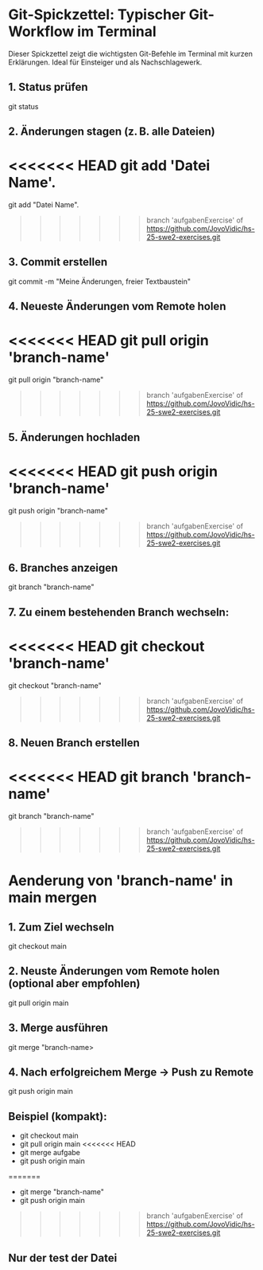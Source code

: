# Git-Spickzettel: Typischer Git-Workflow im Terminal

Dieser Spickzettel zeigt die wichtigsten Git-Befehle im Terminal mit kurzen Erklärungen. Ideal für Einsteiger und als Nachschlagewerk.


## 1. Status prüfen

git status

## 2. Änderungen stagen (z. B. alle Dateien)

<<<<<<< HEAD
git add 'Datei Name'.
=======
git add "Datei Name".
>>>>>>> branch 'aufgabenExercise' of https://github.com/JovoVidic/hs-25-swe2-exercises.git

## 3. Commit erstellen

git commit -m "Meine Änderungen, freier Textbaustein"

## 4. Neueste Änderungen vom Remote holen

<<<<<<< HEAD
git pull origin 'branch-name'
=======
git pull origin "branch-name"
>>>>>>> branch 'aufgabenExercise' of https://github.com/JovoVidic/hs-25-swe2-exercises.git

## 5. Änderungen hochladen

<<<<<<< HEAD
git push origin 'branch-name'
=======
git push origin "branch-name"
>>>>>>> branch 'aufgabenExercise' of https://github.com/JovoVidic/hs-25-swe2-exercises.git

## 6. Branches anzeigen

git branch "branch-name"

## 7. Zu einem bestehenden Branch wechseln:

<<<<<<< HEAD
git checkout 'branch-name'
=======
git checkout "branch-name"
>>>>>>> branch 'aufgabenExercise' of https://github.com/JovoVidic/hs-25-swe2-exercises.git

## 8. Neuen Branch erstellen

<<<<<<< HEAD
git branch 'branch-name'
=======
git branch "branch-name"
>>>>>>> branch 'aufgabenExercise' of https://github.com/JovoVidic/hs-25-swe2-exercises.git


# Aenderung von 'branch-name' in main mergen

## 1. Zum Ziel wechseln

git checkout main

## 2. Neuste Änderungen vom Remote holen (optional aber empfohlen)

git pull origin main

## 3. Merge ausführen

git merge "branch-name>

## 4. Nach erfolgreichem Merge → Push zu Remote

git push origin main

## Beispiel (kompakt):

- git checkout main
- git pull origin main
<<<<<<< HEAD
- git merge aufgabe
- git push origin main

=======
- git merge "branch-name"
- git push origin main
>>>>>>> branch 'aufgabenExercise' of https://github.com/JovoVidic/hs-25-swe2-exercises.git

## Nur der test der Datei
